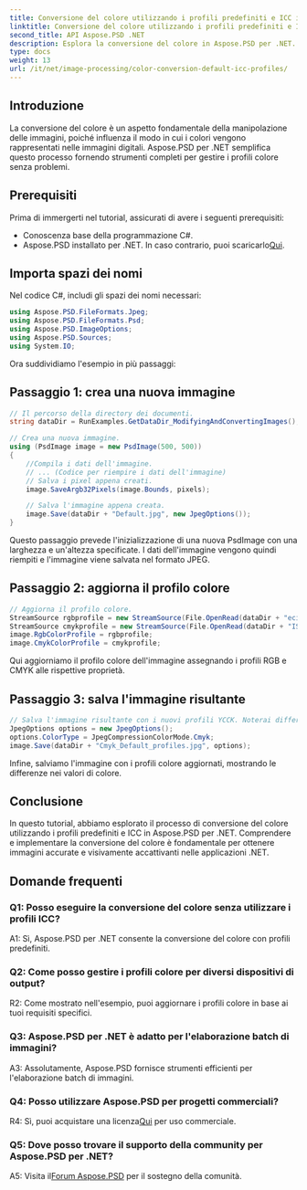 ```yaml
---
title: Conversione del colore utilizzando i profili predefiniti e ICC in Aspose.PSD per .NET
linktitle: Conversione del colore utilizzando i profili predefiniti e ICC
second_title: API Aspose.PSD .NET
description: Esplora la conversione del colore in Aspose.PSD per .NET. Impara ad aggiornare i profili colore, garantendo immagini vivaci e accurate.
type: docs
weight: 13
url: /it/net/image-processing/color-conversion-default-icc-profiles/
---
```

## Introduzione

La conversione del colore è un aspetto fondamentale della manipolazione delle immagini, poiché influenza il modo in cui i colori vengono rappresentati nelle immagini digitali. Aspose.PSD per .NET semplifica questo processo fornendo strumenti completi per gestire i profili colore senza problemi.

## Prerequisiti

Prima di immergerti nel tutorial, assicurati di avere i seguenti prerequisiti:

- Conoscenza base della programmazione C#.
-  Aspose.PSD installato per .NET. In caso contrario, puoi scaricarlo[Qui](https://releases.aspose.com/psd/net/).

## Importa spazi dei nomi

Nel codice C#, includi gli spazi dei nomi necessari:

```csharp
using Aspose.PSD.FileFormats.Jpeg;
using Aspose.PSD.FileFormats.Psd;
using Aspose.PSD.ImageOptions;
using Aspose.PSD.Sources;
using System.IO;
```

Ora suddividiamo l'esempio in più passaggi:

## Passaggio 1: crea una nuova immagine

```csharp
// Il percorso della directory dei documenti.
string dataDir = RunExamples.GetDataDir_ModifyingAndConvertingImages();

// Crea una nuova immagine.
using (PsdImage image = new PsdImage(500, 500))
{
    //Compila i dati dell'immagine.
    // ... (Codice per riempire i dati dell'immagine)
    // Salva i pixel appena creati.
    image.SaveArgb32Pixels(image.Bounds, pixels);

    // Salva l'immagine appena creata.
    image.Save(dataDir + "Default.jpg", new JpegOptions());
}
```

Questo passaggio prevede l'inizializzazione di una nuova PsdImage con una larghezza e un'altezza specificate. I dati dell'immagine vengono quindi riempiti e l'immagine viene salvata nel formato JPEG.

## Passaggio 2: aggiorna il profilo colore

```csharp
// Aggiorna il profilo colore.
StreamSource rgbprofile = new StreamSource(File.OpenRead(dataDir + "eciRGB_v2.icc"));
StreamSource cmykprofile = new StreamSource(File.OpenRead(dataDir + "ISOcoated_v2_FullGamut4.icc"));
image.RgbColorProfile = rgbprofile;
image.CmykColorProfile = cmykprofile;
```

Qui aggiorniamo il profilo colore dell'immagine assegnando i profili RGB e CMYK alle rispettive proprietà.

## Passaggio 3: salva l'immagine risultante

```csharp
// Salva l'immagine risultante con i nuovi profili YCCK. Noterai differenze nei valori dei colori se confronti le immagini.
JpegOptions options = new JpegOptions();
options.ColorType = JpegCompressionColorMode.Cmyk;
image.Save(dataDir + "Cmyk_Default_profiles.jpg", options);
```

Infine, salviamo l'immagine con i profili colore aggiornati, mostrando le differenze nei valori di colore.

## Conclusione

In questo tutorial, abbiamo esplorato il processo di conversione del colore utilizzando i profili predefiniti e ICC in Aspose.PSD per .NET. Comprendere e implementare la conversione del colore è fondamentale per ottenere immagini accurate e visivamente accattivanti nelle applicazioni .NET.

## Domande frequenti

### Q1: Posso eseguire la conversione del colore senza utilizzare i profili ICC?

A1: Sì, Aspose.PSD per .NET consente la conversione del colore con profili predefiniti.

### Q2: Come posso gestire i profili colore per diversi dispositivi di output?

R2: Come mostrato nell'esempio, puoi aggiornare i profili colore in base ai tuoi requisiti specifici.

### Q3: Aspose.PSD per .NET è adatto per l'elaborazione batch di immagini?

A3: Assolutamente, Aspose.PSD fornisce strumenti efficienti per l'elaborazione batch di immagini.

### Q4: Posso utilizzare Aspose.PSD per progetti commerciali?

 R4: Sì, puoi acquistare una licenza[Qui](https://purchase.aspose.com/buy) per uso commerciale.

### Q5: Dove posso trovare il supporto della community per Aspose.PSD per .NET?

 A5: Visita il[Forum Aspose.PSD](https://forum.aspose.com/c/psd/34) per il sostegno della comunità.